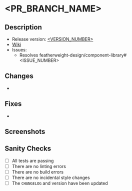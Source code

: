 # <PR_BRANCH_NAME>

## Description

- Release version: [<VERSION_NUMBER>](https://www.npmjs.com/package/@f-design/component-library)
- [Wiki](https://github.com/featherweight-design/component-library/wiki/<GH_WIKI_PAGE>)
- Issues:
  - Resolves featherweight-design/component-library#<ISSUE_NUMBER>

## Changes

- 

## Fixes

- 

## Screenshots

## Sanity Checks

- [ ] All tests are passing
- [ ] There are no linting errors
- [ ] There are no build errors
- [ ] There are no incidental style changes
- [ ] The `CHANGELOG` and version have been updated